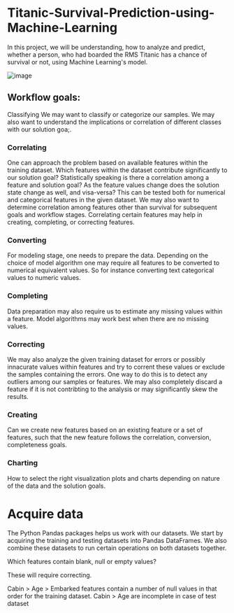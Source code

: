 # Titanic-Survival-Prediction-using-Machine-Learning
In this project, we will be understanding, how to analyze and predict, whether a person, who had boarded the RMS Titanic has a chance of survival or not, using Machine Learning's model.

![image](https://user-images.githubusercontent.com/108235140/180448332-538bd091-f684-4db0-a8ff-3e9b5ddb11ab.png)


## Workflow goals:


Classifying We may want to classify or categorize our samples. We may also want to understand the implications or correlation of different classes with our solution goa;.

### Correlating
One can approach the problem based on available features within the training dataset. Which features within the dataset contribute significantly to our solution goal? Statistically speaking is there a correlation among a feature and solution goal? As the feature values change does the solution state change as well, and visa-versa? This can be tested both for numerical and categorical features in the given dataset. We may also want to determine correlation among features other than survival for subsequent goals and workflow stages. Correlating certain features may help in creating, completing, or correcting features.

### Converting
For modeling stage, one needs to prepare the data. Depending on the choice of model algorithm one may require all features to be converted to numerical equivalent values. So for instance converting text categorical values to numeric values.

### Completing
Data preparation may also require us to estimate any missing values within a feature. Model algorithms may work best when there are no missing values.

### Correcting
We may also analyze the given training dataset for errors or possibly innacurate values within features and try to corrent these values or exclude the samples containing the errors. One way to do this is to detect any outliers among our samples or features. We may also completely discard a feature if it is not contribting to the analysis or may significantly skew the results.

### Creating
Can we create new features based on an existing feature or a set of features, such that the new feature follows the correlation, conversion, completeness goals.

### Charting
How to select the right visualization plots and charts depending on nature of the data and the solution goals.

# Acquire data
The Python Pandas packages helps us work with our datasets. We start by acquiring the training and testing datasets into Pandas DataFrames. We also combine these datasets to run certain operations on both datasets together.


Which features contain blank, null or empty values?

These will require correcting.

Cabin > Age > Embarked features contain a number of null values in that order for the training dataset.
Cabin > Age are incomplete in case of test dataset





